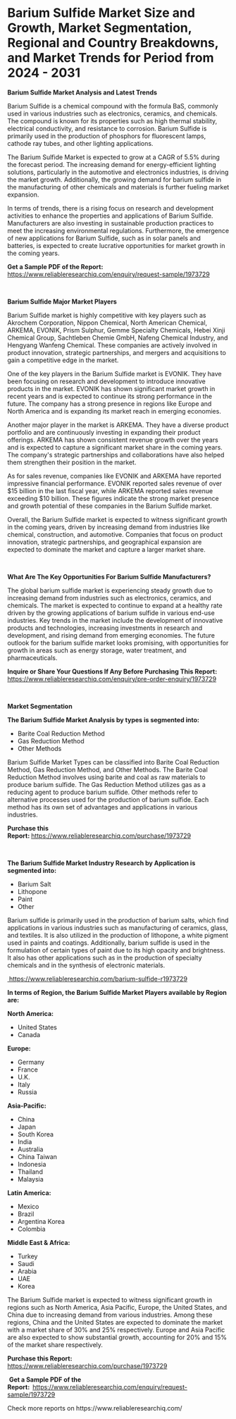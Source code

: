 <p><h1>Barium Sulfide Market Size and Growth, Market Segmentation, Regional and Country Breakdowns, and Market Trends for Period from 2024 -  2031</h1></p><p><strong>Barium Sulfide Market Analysis and Latest Trends</strong></p>
<p><p>Barium Sulfide is a chemical compound with the formula BaS, commonly used in various industries such as electronics, ceramics, and chemicals. The compound is known for its properties such as high thermal stability, electrical conductivity, and resistance to corrosion. Barium Sulfide is primarily used in the production of phosphors for fluorescent lamps, cathode ray tubes, and other lighting applications.</p><p>The Barium Sulfide Market is expected to grow at a CAGR of 5.5% during the forecast period. The increasing demand for energy-efficient lighting solutions, particularly in the automotive and electronics industries, is driving the market growth. Additionally, the growing demand for barium sulfide in the manufacturing of other chemicals and materials is further fueling market expansion.</p><p>In terms of trends, there is a rising focus on research and development activities to enhance the properties and applications of Barium Sulfide. Manufacturers are also investing in sustainable production practices to meet the increasing environmental regulations. Furthermore, the emergence of new applications for Barium Sulfide, such as in solar panels and batteries, is expected to create lucrative opportunities for market growth in the coming years.</p></p>
<p><strong>Get a Sample PDF of the Report:&nbsp;</strong> <a href="https://www.reliableresearchiq.com/enquiry/request-sample/1973729">https://www.reliableresearchiq.com/enquiry/request-sample/1973729</a></p>
<p>&nbsp;</p>
<p><strong>Barium Sulfide Major Market Players</strong></p>
<p><p>Barium Sulfide market is highly competitive with key players such as Akrochem Corporation, Nippon Chemical, North American Chemical, ARKEMA, EVONIK, Prism Sulphur, Gemme Specialty Chemicals, Hebei Xinji Chemical Group, Sachtleben Chemie GmbH, Nafeng Chemical Industry, and Hengyang Wanfeng Chemical. These companies are actively involved in product innovation, strategic partnerships, and mergers and acquisitions to gain a competitive edge in the market.</p><p>One of the key players in the Barium Sulfide market is EVONIK. They have been focusing on research and development to introduce innovative products in the market. EVONIK has shown significant market growth in recent years and is expected to continue its strong performance in the future. The company has a strong presence in regions like Europe and North America and is expanding its market reach in emerging economies.</p><p>Another major player in the market is ARKEMA. They have a diverse product portfolio and are continuously investing in expanding their product offerings. ARKEMA has shown consistent revenue growth over the years and is expected to capture a significant market share in the coming years. The company's strategic partnerships and collaborations have also helped them strengthen their position in the market.</p><p>As for sales revenue, companies like EVONIK and ARKEMA have reported impressive financial performance. EVONIK reported sales revenue of over $15 billion in the last fiscal year, while ARKEMA reported sales revenue exceeding $10 billion. These figures indicate the strong market presence and growth potential of these companies in the Barium Sulfide market.</p><p>Overall, the Barium Sulfide market is expected to witness significant growth in the coming years, driven by increasing demand from industries like chemical, construction, and automotive. Companies that focus on product innovation, strategic partnerships, and geographical expansion are expected to dominate the market and capture a larger market share.</p></p>
<p>&nbsp;</p>
<p><strong>What Are The Key Opportunities For Barium Sulfide Manufacturers?</strong></p>
<p><p>The global barium sulfide market is experiencing steady growth due to increasing demand from industries such as electronics, ceramics, and chemicals. The market is expected to continue to expand at a healthy rate driven by the growing applications of barium sulfide in various end-use industries. Key trends in the market include the development of innovative products and technologies, increasing investments in research and development, and rising demand from emerging economies. The future outlook for the barium sulfide market looks promising, with opportunities for growth in areas such as energy storage, water treatment, and pharmaceuticals.</p></p>
<p><strong>Inquire or Share Your Questions If Any Before Purchasing This Report:</strong> <a href="https://www.reliableresearchiq.com/enquiry/pre-order-enquiry/1973729">https://www.reliableresearchiq.com/enquiry/pre-order-enquiry/1973729</a></p>
<p>&nbsp;</p>
<p><strong>Market Segmentation</strong></p>
<p><strong>The Barium Sulfide Market Analysis by types is segmented into:</strong></p>
<p><ul><li>Barite Coal Reduction Method</li><li>Gas Reduction Method</li><li>Other Methods</li></ul></p>
<p><p>Barium Sulfide Market Types can be classified into Barite Coal Reduction Method, Gas Reduction Method, and Other Methods. The Barite Coal Reduction Method involves using barite and coal as raw materials to produce barium sulfide. The Gas Reduction Method utilizes gas as a reducing agent to produce barium sulfide. Other methods refer to alternative processes used for the production of barium sulfide. Each method has its own set of advantages and applications in various industries.</p></p>
<p><strong>Purchase this Report:&nbsp;</strong><a href="https://www.reliableresearchiq.com/purchase/1973729">https://www.reliableresearchiq.com/purchase/1973729</a></p>
<p>&nbsp;</p>
<p><strong>The Barium Sulfide Market Industry Research by Application is segmented into:</strong></p>
<p><ul><li>Barium Salt</li><li>Lithopone</li><li>Paint</li><li>Other</li></ul></p>
<p><p>Barium sulfide is primarily used in the production of barium salts, which find applications in various industries such as manufacturing of ceramics, glass, and textiles. It is also utilized in the production of lithopone, a white pigment used in paints and coatings. Additionally, barium sulfide is used in the formulation of certain types of paint due to its high opacity and brightness. It also has other applications such as in the production of specialty chemicals and in the synthesis of electronic materials.</p></p>
<p><a href="https://www.reliableresearchiq.com/barium-sulfide-r1973729">&nbsp;https://www.reliableresearchiq.com/barium-sulfide-r1973729</a></p>
<p><strong>In terms of Region, the Barium Sulfide Market Players available by Region are:</strong></p>
<p>
    <p> <strong> North America: </strong>
        <ul>
            <li>United States</li>
            <li>Canada</li>
        </ul>
        </p> 
    <p> <strong> Europe: </strong>
        <ul>
            <li>Germany</li>
            <li>France</li>
            <li>U.K.</li>
            <li>Italy</li>
            <li>Russia</li>
        </ul>
        </p> 
    <p> <strong> Asia-Pacific: </strong>
        <ul>
            <li>China</li>
            <li>Japan</li>
            <li>South Korea</li>
            <li>India</li>
            <li>Australia</li>
            <li>China Taiwan</li>
            <li>Indonesia</li>
            <li>Thailand</li>
            <li>Malaysia</li>
        </ul>
        </p> 
    <p> <strong> Latin America: </strong>
        <ul>
            <li>Mexico</li>
            <li>Brazil</li>
            <li>Argentina Korea</li>
            <li>Colombia</li>
        </ul>
        </p> 
    <p> <strong> Middle East & Africa: </strong>
        <ul>
            <li>Turkey</li>
            <li>Saudi</li>
            <li>Arabia</li>
            <li>UAE</li>
            <li>Korea</li>
        </ul>
    </p>
    </p>
<p><p>The Barium Sulfide market is expected to witness significant growth in regions such as North America, Asia Pacific, Europe, the United States, and China due to increasing demand from various industries. Among these regions, China and the United States are expected to dominate the market with a market share of 30% and 25% respectively. Europe and Asia Pacific are also expected to show substantial growth, accounting for 20% and 15% of the market share respectively.</p></p>
<p><strong>Purchase this Report: </strong><a href="https://www.reliableresearchiq.com/purchase/1973729">https://www.reliableresearchiq.com/purchase/1973729</a></p>
<p>&nbsp;<strong>Get a Sample PDF of the Report:&nbsp;&nbsp;</strong><a href="https://www.reliableresearchiq.com/enquiry/request-sample/1973729">https://www.reliableresearchiq.com/enquiry/request-sample/1973729</a></p>
<p><strong></strong></p>
<p>Check more reports on https://www.reliableresearchiq.com/</p>